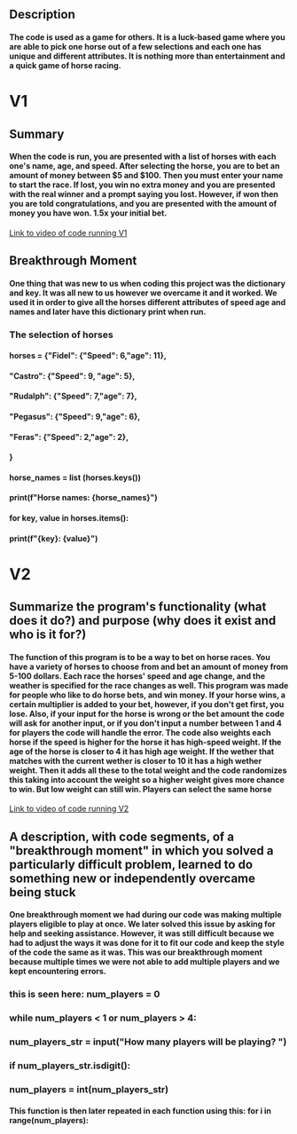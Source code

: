 ## Description
#### The code is used as a game for others. It is a luck-based game where you are able to pick one horse out of a few selections and each one has unique and different attributes. It is nothing more than entertainment and a quick game of horse racing.
# V1
## Summary
#### When the code is run, you are presented with a list of horses with each one's name, age, and speed. After selecting the horse, you are to bet an amount of money between $5 and $100. Then you must enter your name to start the race. If lost, you win no extra money and you are presented with the real winner and a prompt saying you lost. However, if won then you are told congratulations, and you are presented with the amount of money you have won. 1.5x your initial bet. 

[Link to video of code running V1](https://drive.google.com/file/d/11aUQOQlMiOtCOYKc5IGxllsVCXrzIzku/view)

## Breakthrough Moment

#### 	One thing that was new to us when coding this project was the dictionary and key. It was all new to us however we overcame it and it worked. We used it in order to give all the horses different attributes of speed age and names and later have this dictionary print when run. 
### The selection of horses
#### horses = {"Fidel": {"Speed": 6,"age": 11}, 
####          "Castro": {"Speed": 9, "age": 5},
####          "Rudalph": {"Speed": 7,"age": 7},
####          "Pegasus": {"Speed": 9,"age": 6},
####          "Feras": {"Speed": 2,"age": 2},
####          }
#### horse_names = list (horses.keys())
#### print(f"Horse names: {horse_names}")
#### for key, value in horses.items():
#### print(f"{key}: {value}")


# V2

## Summarize the program's functionality (what does it do?) and purpose (why does it exist and who is it for?)
#### The function of this program is to be a way to bet on horse races. You have a variety of horses to choose from and bet an amount of money from 5-100 dollars. Each race the horses' speed and age change, and the weather is specified for the race changes as well. This program was made for people who like to do horse bets, and win money. If your horse wins, a certain multiplier is added to your bet, however, if you don't get first, you lose. Also, if your input for the horse is wrong or the bet amount the code will ask for another input, or if you don't input a number between 1 and 4 for players the code will handle the error. The code also weights each horse if the speed is higher for the horse it has high-speed weight. If the age of the horse is closer to 4 it has high age weight. If the wether that matches with the current wether is closer to 10 it has a high wether weight. Then it adds all these to the total weight and the code randomizes this taking into account the weight so a higher weight gives more chance to win. But low weight can still win. Players can select the same horse
 [Link to video of code running V2](https://drive.google.com/file/d/11jVk0XJk8K1-XpItTizpwyCN53qPTt5b/view?usp=drive_link)
##  A description, with code segments, of a "breakthrough moment" in which you solved a particularly difficult problem, learned to do something new or independently overcame being stuck

#### One breakthrough moment we had during our code was making multiple players eligible to play at once. We later solved this issue by asking for help and seeking assistance. However, it was still difficult because we had to adjust the ways it was done for it to fit our code and keep the style of the code the same as it was. This was our breakthrough moment because multiple times we were not able to add multiple players and we kept encountering errors. 

### this is seen here:  num_players = 0
  ### while num_players < 1 or num_players > 4:
  ### num_players_str = input("How many players will be playing? ")
  ### if num_players_str.isdigit():
  ### num_players = int(num_players_str)
  
  #### This function is then later repeated in each function using this: for i in range(num_players):





